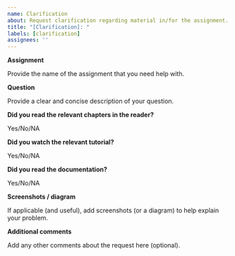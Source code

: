 ```yaml
---
name: Clarification
about: Request clarification regarding material in/for the assignment.
title: "[Clarification]: "
labels: [clarification]
assignees: ''
---
```

<!---
Make sure to tag your TA when creating the issue.
-->
**Assignment**

Provide the name of the assignment that you need help with.

**Question**

Provide a clear and concise description of your question.

**Did you read the relevant chapters in the reader?**

Yes/No/NA

**Did you watch the relevant tutorial?**

Yes/No/NA

**Did you read the documentation?**

Yes/No/NA

**Screenshots / diagram**

If applicable (and useful), add screenshots (or a diagram) to help explain your problem.

**Additional comments**

Add any other comments about the request here (optional).

